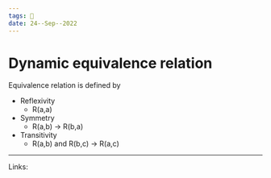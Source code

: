 ```yaml
---
tags: 🌱
date: 24--Sep--2022
---
```


# Dynamic equivalence relation

Equivalence relation is defined by
- Reflexivity
    - R(a,a)
- Symmetry
    - R(a,b) -> R(b,a)
- Transitivity
    - R(a,b) and R(b,c) -> R(a,c)

---
Links: 